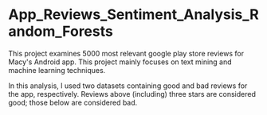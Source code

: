 # App_Reviews_Sentiment_Analysis_Random_Forests

This project examines 5000 most relevant google play store reviews for Macy's Android app. This project mainly focuses on text mining and machine learning techniques. 

In this analysis, I used two datasets containing good and bad reviews for the app, respectively. Reviews above (including) three stars are considered good; those below are considered bad. 

